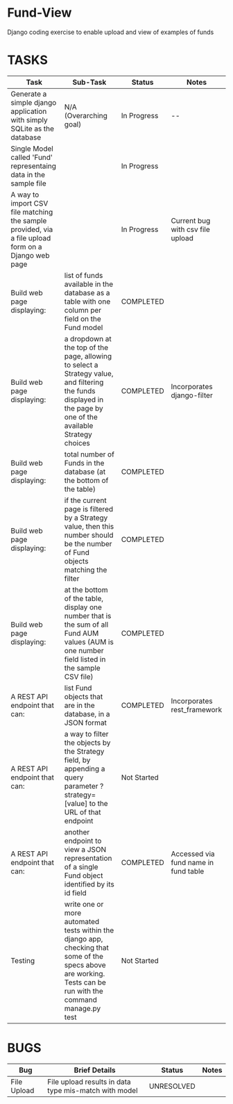# Fund-View
Django coding exercise to enable upload and view of examples of funds

# TASKS

| Task  | Sub-Task | Status | Notes |
|-------|----------|--------|-------|
| Generate a simple django application with simply SQLite as the database | N/A (Overarching goal) | In Progress | -- |
|Single Model called 'Fund' representaing data in the sample file | | In Progress ||
|A way to import CSV file matching the sample provided, via a file upload form on a Django web page | | In Progress | Current bug with csv file upload |
|Build web page displaying:| list of funds available in the database as a table with one column per field on the Fund model| COMPLETED | |
|Build web page displaying:| a dropdown at the top of the page, allowing to select a Strategy value, and filtering the funds displayed in the page by one of the available Strategy choices| COMPLETED | Incorporates django-filter |
|Build web page displaying:| total number of Funds in the database (at the bottom of the table)| COMPLETED ||
|Build web page displaying:| if the current page is filtered by a Strategy value, then this number should be the number of Fund objects matching the filter| COMPLETED ||
|Build web page displaying:| at the bottom of the table, display one number that is the sum of all Fund AUM values (AUM is one number field listed in the sample CSV file)| COMPLETED ||
|A REST API endpoint that can:| list Fund objects that are in the database, in a JSON format| COMPLETED | Incorporates rest_framework |
|A REST API endpoint that can:| a way to filter the objects by the Strategy field, by appending a query parameter ?strategy=[value] to the URL of that endpoint| Not Started ||
|A REST API endpoint that can:| another endpoint to view a JSON representation of a single Fund object identified by its id field| COMPLETED | Accessed via fund name in fund table |
| Testing | write one or more automated tests within the django app, checking that some of the specs above are working. Tests can be run with the command manage.py test | Not Started | |


# BUGS

| Bug | Brief Details | Status | Notes |
|-----|---------------|--------|-------|
| File Upload | File upload results in data type mis-match with model | UNRESOLVED |  |

